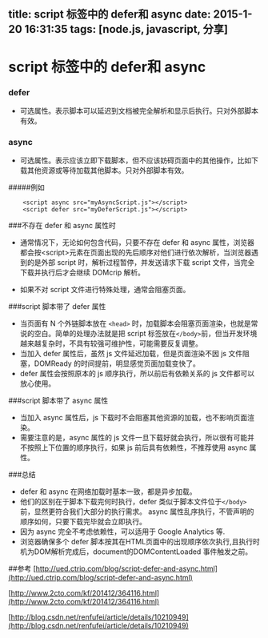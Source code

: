 

title: script 标签中的 defer和 async
date: 2015-1-20 16:31:35
tags: [node.js, javascript, 分享]
---





# script 标签中的 defer和 async

### defer
- 可选属性。表示脚本可以延迟到文档被完全解析和显示后执行。只对外部脚本有效。


### async
- 可选属性。表示应该立即下载脚本，但不应该妨碍页面中的其他操作，比如下载其他资源或等待加载其他脚本。只对外部脚本有效。

#####例如
      
        <script async src="myAsyncScript.js"></script>  
	    <script defer src="myDeferScript.js"></script> 



<!--more-->	    
	    
###不存在 defer 和 async 属性时
- 通常情况下，无论如何包含代码，只要不存在 defer 和 async 属性，浏览器都会按\<script>元素在页面出现的先后顺序对他们进行依次解析，当浏览器遇到的是外部 script 时，解析过程暂停，并发送请求下载 script 文件，当完全下载并执行后才会继续 DOMcrip 解析。

- 如果不对 script 文件进行特殊处理，通常会阻塞页面。

###script 脚本带了 defer 属性
- 当页面有 N 个外链脚本放在 `<head>` 时，加载脚本会阻塞页面渲染，也就是常说的空白。简单的处理办法就是把 script 标签放在`</body>`前，但当开发环境越来越复杂时，不具有较强可维护性，可能需要反复调整。
- 当加入 defer 属性后，虽然 js 文件延迟加载，但是页面渲染不因 js 文件阻塞，DOMReady 的时间提前，明显感觉页面加载变快了。
- defer 属性会按照原本的 js 顺序执行，所以前后有依赖关系的 js 文件都可以放心使用。

###script 脚本带了 async 属性
- 当加入 async 属性后，js 下载时不会阻塞其他资源的加载，也不影响页面渲染。
- 需要注意的是，async 属性的 js 文件一旦下载好就会执行，所以很有可能并不按照上下位置的顺序执行，如果 js 前后具有依赖性，不推荐使用 async 属性。



###总结
- defer 和 async 在网络加载时基本一致，都是异步加载。
- 他们的区别在于脚本下载完何时执行，defer 类似于脚本文件位于`</body>`前，显然更符合我们大部分的执行需求。 async 属性乱序执行，不管声明的顺序如何，只要下载完毕就会立即执行。
- 因为 async 完全不考虑依赖性，可以适用于 Google Analytics 等.
- 浏览器确保多个 defer 脚本按其在HTML页面中的出现顺序依次执行,且执行时机为DOM解析完成后，document的DOMContentLoaded 事件触发之前。







##参考
[http://ued.ctrip.com/blog/script-defer-and-async.html](http://ued.ctrip.com/blog/script-defer-and-async.html)

[http://www.2cto.com/kf/201412/364116.html](http://www.2cto.com/kf/201412/364116.html)

[http://blog.csdn.net/renfufei/article/details/10210949](http://blog.csdn.net/renfufei/article/details/10210949)










